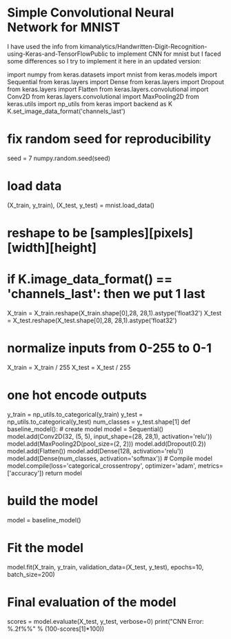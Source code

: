 # Simple Convolutional Neural Network for MNIST

I have used the info from kimanalytics/Handwritten-Digit-Recognition-using-Keras-and-TensorFlowPublic to implement CNN for mnist but I faced some differences so I try to implement it here in an updated version:




import numpy
from keras.datasets import mnist
from keras.models import Sequential
from keras.layers import Dense
from keras.layers import Dropout
from keras.layers import Flatten
from keras.layers.convolutional import Conv2D
from keras.layers.convolutional import MaxPooling2D
from keras.utils import np_utils
from keras import backend as K
K.set_image_data_format('channels_last')
# fix random seed for reproducibility
seed = 7
numpy.random.seed(seed)
# load data
(X_train, y_train), (X_test, y_test) = mnist.load_data()
# reshape to be [samples][pixels][width][height]
# if K.image_data_format() == 'channels_last': then we put 1 last
X_train = X_train.reshape(X_train.shape[0],28, 28,1).astype('float32')
X_test = X_test.reshape(X_test.shape[0],28, 28,1).astype('float32')
# normalize inputs from 0-255 to 0-1
X_train = X_train / 255
X_test = X_test / 255
# one hot encode outputs
y_train = np_utils.to_categorical(y_train)
y_test = np_utils.to_categorical(y_test)
num_classes = y_test.shape[1]
def baseline_model():
	# create model
	model = Sequential()
	model.add(Conv2D(32, (5, 5), input_shape=(28, 28,1), activation='relu'))
	model.add(MaxPooling2D(pool_size=(2, 2)))
	model.add(Dropout(0.2))
	model.add(Flatten())
	model.add(Dense(128, activation='relu'))
	model.add(Dense(num_classes, activation='softmax'))
	# Compile model
	model.compile(loss='categorical_crossentropy', optimizer='adam', metrics=['accuracy'])
	return model
# build the model
model = baseline_model()
# Fit the model
model.fit(X_train, y_train, validation_data=(X_test, y_test), epochs=10, batch_size=200)
# Final evaluation of the model
scores = model.evaluate(X_test, y_test, verbose=0)
print("CNN Error: %.2f%%" % (100-scores[1]*100))
